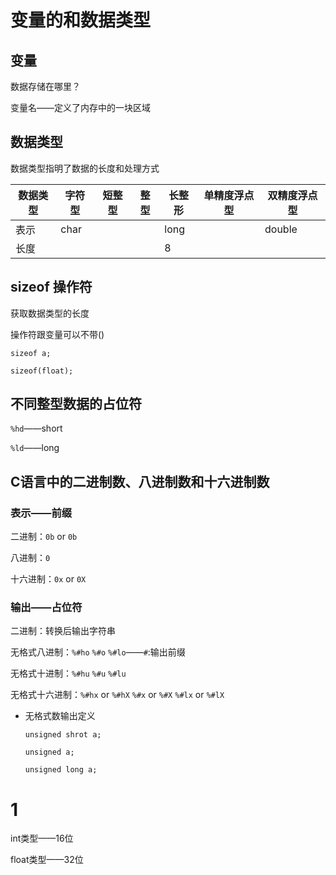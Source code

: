 # 变量的和数据类型

## 变量

数据存储在哪里？

变量名——定义了内存中的一块区域

## 数据类型

数据类型指明了数据的长度和处理方式

| 数据类型 | 字符型 | 短整型 | 整型 | 长整形 | 单精度浮点型 | 双精度浮点型 |
| -------- | ------ | ------ | ---- | ------ | ------------ | ------------ |
| 表示     | char   |        |      | long   |              | double       |
| 长度     |        |        |      | 8      |              |              |

## sizeof 操作符

获取数据类型的长度

操作符跟变量可以不带()

`sizeof a;`

`sizeof(float);`

## 不同整型数据的占位符

`%hd`——short

`%ld`——long

## C语言中的二进制数、八进制数和十六进制数

### 表示——前缀

二进制：`0b` or `0b`

八进制：`0`

十六进制：`0x` or `0X`

### 输出——占位符

二进制：转换后输出字符串

无格式八进制：`%#ho` `%#o` `%#lo`——`#`:输出前缀

无格式十进制：`%#hu` `%#u` `%#lu`

无格式十六进制：`%#hx` or `%#hX`  `%#x` or `%#X`  `%#lx` or `%#lX` 

* 无格式数输出定义

  `unsigned shrot a;`

  `unsigned a;`

  `unsigned long a;`

# 1

int类型——16位

float类型——32位